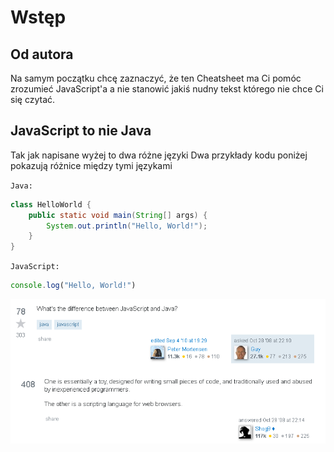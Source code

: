 # Wstęp

## Od autora

Na samym początku chcę zaznaczyć, że ten Cheatsheet ma Ci pomóc zrozumieć JavaScript'a a nie stanowić jakiś nudny tekst którego nie chce Ci się czytać.

## JavaScript to nie Java

Tak jak napisane wyżej to dwa różne języki
Dwa przykłady kodu poniżej pokazują różnice między tymi językami

`Java:`

```java
class HelloWorld {
    public static void main(String[] args) {
        System.out.println("Hello, World!"); 
    }
}
```

`JavaScript:`

```javascript
console.log("Hello, World!")
```

![meme](./0.png)